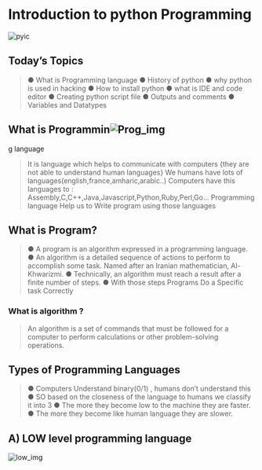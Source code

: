 # Introduction to python Programming
![pyic](https://user-images.githubusercontent.com/115867551/209575921-89753716-39a1-4b91-8a20-3666d2df7712.png)
## Today’s Topics
>● What is Programming language
>● History of python
>● why python is used in hacking
>● How to install python
>● what is IDE and code editor
>● Creating python script file
>● Outputs and comments
>● Variables and Datatypes
## What is Programmin![Prog_img](https://user-images.githubusercontent.com/115867551/209576267-56d7906e-a178-4571-938b-885586090499.png)
g language
>It is language which helps to communicate with computers
{they are not able to understand human languages}
> We humans have lots of languages(english,france,amharic,arabic..)
>Computers have this languages to : Assembly,C,C++,Java,Javascript,Python,Ruby,Perl,Go…
>Programming language Help us to Write program using those languages
## What is Program?
>● A program is an algorithm expressed in a programming
language.
>● An algorithm is a detailed sequence of actions to perform to
accomplish some task. Named after an Iranian mathematician,
Al-Khwarizmi.
>● Technically, an algorithm must reach a result after a finite
number of steps.
>● With those steps Programs Do a Specific task Correctly
### What is algorithm ?
>An algorithm is a set of commands that must be followed for a computer to perform calculations or other problem-solving operations.
## Types of Programming Languages
>● Computers Understand binary(0/1) , humans
don’t understand this
>● SO based on the closeness of the language to
humans we classify it into 3
>● The more they become low to the machine they
are faster.
>● The more they become like human language they
are slower.
## A) LOW level programming language
![low_img](https://user-images.githubusercontent.com/115867551/209576672-1c0864d9-bcb2-47db-8919-ab3b8051bf7c.jpg)
